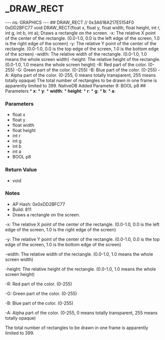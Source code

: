 # _DRAW_RECT

--- ns: GRAPHICS --- ## DRAW_RECT  // 0x3A618A217E5154F0 0xDD2BFC77 void DRAW_RECT(float x, float y, float width, float height, int r, int g, int b, int a);  Draws a rectangle on the screen. -x: The relative X point of the center of the rectangle. (0.0-1.0, 0.0 is the left edge of the screen, 1.0 is the right edge of the screen) -y: The relative Y point of the center of the rectangle. (0.0-1.0, 0.0 is the top edge of the screen, 1.0 is the bottom edge of the screen) -width: The relative width of the rectangle. (0.0-1.0, 1.0 means the whole screen width) -height: The relative height of the rectangle. (0.0-1.0, 1.0 means the whole screen height) -R: Red part of the color. (0-255) -G: Green part of the color. (0-255) -B: Blue part of the color. (0-255) -A: Alpha part of the color. (0-255, 0 means totally transparent, 255 means totally opaque) The total number of rectangles to be drawn in one frame is apparently limited to 399.  NativeDB Added Parameter 9: BOOL p8  ## Parameters * **x**: * **y**: * **width**: * **height**: * **r**: * **g**: * **b**: * **a**:

### Parameters
* float x
* float y
* float width
* float height
* int r
* int g
* int b
* int a
* BOOL p8

### Return Value
* void

### Notes
* AP Hash: 0x0xDD2BFC77
* Build: 811
* Draws a rectangle on the screen.

-x: The relative X point of the center of the rectangle. (0.0-1.0, 0.0 is the left edge of the screen, 1.0 is the right edge of the screen)

-y: The relative Y point of the center of the rectangle. (0.0-1.0, 0.0 is the top edge of the screen, 1.0 is the bottom edge of the screen)

-width: The relative width of the rectangle. (0.0-1.0, 1.0 means the whole screen width)

-height: The relative height of the rectangle. (0.0-1.0, 1.0 means the whole screen height)

-R: Red part of the color. (0-255)

-G: Green part of the color. (0-255)

-B: Blue part of the color. (0-255)

-A: Alpha part of the color. (0-255, 0 means totally transparent, 255 means totally opaque)

The total number of rectangles to be drawn in one frame is apparently limited to 399.


